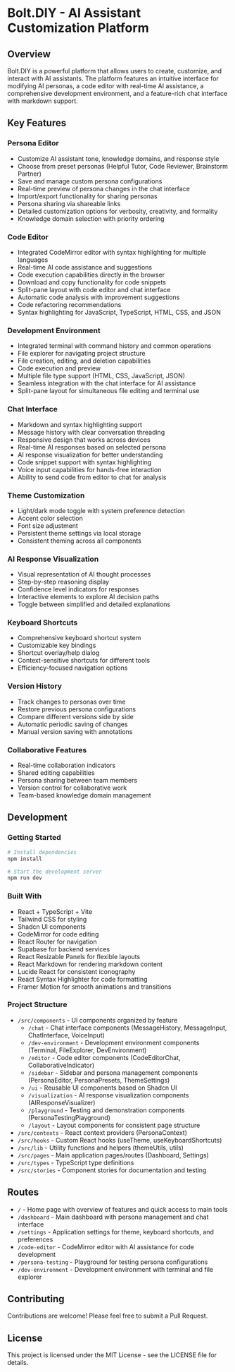 # Bolt.DIY - AI Assistant Customization Platform

## Overview
Bolt.DIY is a powerful platform that allows users to create, customize, and interact with AI assistants. The platform features an intuitive interface for modifying AI personas, a code editor with real-time AI assistance, a comprehensive development environment, and a feature-rich chat interface with markdown support.

## Key Features

### Persona Editor
- Customize AI assistant tone, knowledge domains, and response style
- Choose from preset personas (Helpful Tutor, Code Reviewer, Brainstorm Partner)
- Save and manage custom persona configurations
- Real-time preview of persona changes in the chat interface
- Import/export functionality for sharing personas
- Persona sharing via shareable links
- Detailed customization options for verbosity, creativity, and formality
- Knowledge domain selection with priority ordering

### Code Editor
- Integrated CodeMirror editor with syntax highlighting for multiple languages
- Real-time AI code assistance and suggestions
- Code execution capabilities directly in the browser
- Download and copy functionality for code snippets
- Split-pane layout with code editor and chat interface
- Automatic code analysis with improvement suggestions
- Code refactoring recommendations
- Syntax highlighting for JavaScript, TypeScript, HTML, CSS, and JSON

### Development Environment
- Integrated terminal with command history and common operations
- File explorer for navigating project structure
- File creation, editing, and deletion capabilities
- Code execution and preview
- Multiple file type support (HTML, CSS, JavaScript, JSON)
- Seamless integration with the chat interface for AI assistance
- Split-pane layout for simultaneous file editing and terminal use

### Chat Interface
- Markdown and syntax highlighting support
- Message history with clear conversation threading
- Responsive design that works across devices
- Real-time AI responses based on selected persona
- AI response visualization for better understanding
- Code snippet support with syntax highlighting
- Voice input capabilities for hands-free interaction
- Ability to send code from editor to chat for analysis

### Theme Customization
- Light/dark mode toggle with system preference detection
- Accent color selection
- Font size adjustment
- Persistent theme settings via local storage
- Consistent theming across all components

### AI Response Visualization
- Visual representation of AI thought processes
- Step-by-step reasoning display
- Confidence level indicators for responses
- Interactive elements to explore AI decision paths
- Toggle between simplified and detailed explanations

### Keyboard Shortcuts
- Comprehensive keyboard shortcut system
- Customizable key bindings
- Shortcut overlay/help dialog
- Context-sensitive shortcuts for different tools
- Efficiency-focused navigation options

### Version History
- Track changes to personas over time
- Restore previous persona configurations
- Compare different versions side by side
- Automatic periodic saving of changes
- Manual version saving with annotations

### Collaborative Features
- Real-time collaboration indicators
- Shared editing capabilities
- Persona sharing between team members
- Version control for collaborative work
- Team-based knowledge domain management

## Development

### Getting Started
```bash
# Install dependencies
npm install

# Start the development server
npm run dev
```

### Built With
- React + TypeScript + Vite
- Tailwind CSS for styling
- Shadcn UI components
- CodeMirror for code editing
- React Router for navigation
- Supabase for backend services
- React Resizable Panels for flexible layouts
- React Markdown for rendering markdown content
- Lucide React for consistent iconography
- React Syntax Highlighter for code formatting
- Framer Motion for smooth animations and transitions

### Project Structure
- `/src/components` - UI components organized by feature
  - `/chat` - Chat interface components (MessageHistory, MessageInput, ChatInterface, VoiceInput)
  - `/dev-environment` - Development environment components (Terminal, FileExplorer, DevEnvironment)
  - `/editor` - Code editor components (CodeEditorChat, CollaborativeIndicator)
  - `/sidebar` - Sidebar and persona management components (PersonaEditor, PersonaPresets, ThemeSettings)
  - `/ui` - Reusable UI components based on Shadcn UI
  - `/visualization` - AI response visualization components (AIResponseVisualizer)
  - `/playground` - Testing and demonstration components (PersonaTestingPlayground)
  - `/layout` - Layout components for consistent page structure
- `/src/contexts` - React context providers (PersonaContext)
- `/src/hooks` - Custom React hooks (useTheme, useKeyboardShortcuts)
- `/src/lib` - Utility functions and helpers (themeUtils, utils)
- `/src/pages` - Main application pages/routes (Dashboard, Settings)
- `/src/types` - TypeScript type definitions
- `/src/stories` - Component stories for documentation and testing

## Routes
- `/` - Home page with overview of features and quick access to main tools
- `/dashboard` - Main dashboard with persona management and chat interface
- `/settings` - Application settings for theme, keyboard shortcuts, and preferences
- `/code-editor` - CodeMirror editor with AI assistance for code development
- `/persona-testing` - Playground for testing persona configurations
- `/dev-environment` - Development environment with terminal and file explorer

## Contributing
Contributions are welcome! Please feel free to submit a Pull Request.

## License
This project is licensed under the MIT License - see the LICENSE file for details.
